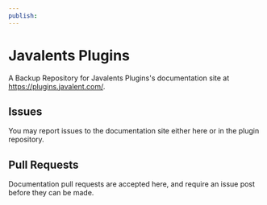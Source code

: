 ```yaml
---
publish:
---
```

# Javalents Plugins

A Backup Repository for Javalents Plugins's documentation site at https://plugins.javalent.com/. 

## Issues

You may report issues to the documentation site either here or in the plugin repository. 

## Pull Requests

Documentation pull requests are accepted here, and require an issue post before they can be made.

